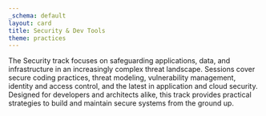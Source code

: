 ```yaml
---
_schema: default
layout: card
title: Security & Dev Tools
theme: practices
---
```

The Security track focuses on safeguarding applications, data, and infrastructure in an increasingly complex threat landscape. Sessions cover secure coding practices, threat modeling, vulnerability management, identity and access control, and the latest in application and cloud security. Designed for developers and architects alike, this track provides practical strategies to build and maintain secure systems from the ground up.